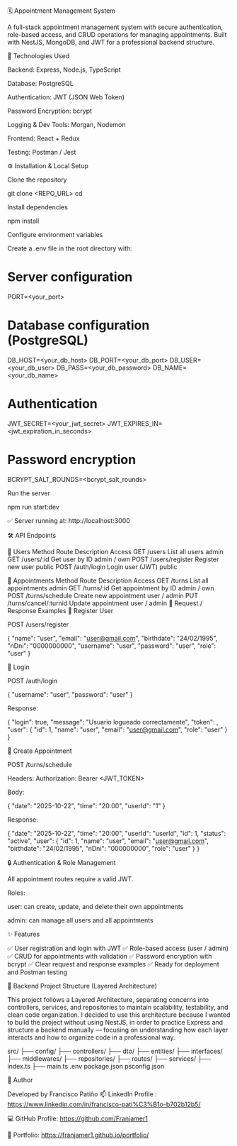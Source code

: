 🗓️ Appointment Management System

A full-stack appointment management system with secure authentication, role-based access, and CRUD operations for managing appointments.
Built with NestJS, MongoDB, and JWT for a professional backend structure.

🚀 Technologies Used

Backend: Express, Node.js, TypeScript

Database: PostgreSQL

Authentication: JWT (JSON Web Token)

Password Encryption: bcrypt

Logging & Dev Tools: Morgan, Nodemon

Frontend: React + Redux

Testing: Postman / Jest

⚙️ Installation & Local Setup

Clone the repository

git clone <REPO_URL>
cd <back>

Install dependencies

npm install


Configure environment variables

Create a .env file in the root directory with:

# Server configuration
PORT=<your_port>

# Database configuration (PostgreSQL)
DB_HOST=<your_db_host>
DB_PORT=<your_db_port>
DB_USER=<your_db_user>
DB_PASS=<your_db_password>
DB_NAME=<your_db_name>

# Authentication
JWT_SECRET=<your_jwt_secret>
JWT_EXPIRES_IN=<jwt_expiration_in_seconds>

# Password encryption
BCRYPT_SALT_ROUNDS=<bcrypt_salt_rounds>


Run the server

npm run start:dev


✅ Server running at: http://localhost:3000

🛠️ API Endpoints

👤 Users
Method	Route	Description	Access
GET	/users	List all users	admin
GET	/users/:id	Get user by ID	admin / own
POST	/users/register	Register new user	public
POST	/auth/login	Login user (JWT)	public

📅 Appointments
Method	Route	Description	Access
GET	/turns	List all appointments	admin
GET	/turns/:id	Get appointment by ID	admin / own
POST /turns/schedule	Create new appointment	user / admin
PUT	/turns/cancel/:turnid	Update appointment	user / admin
🔑 Request / Response Examples
🧾 Register User

POST /users/register

{
    "name": "user",
    "email": "user@gmail.com",
    "birthdate": "24/02/1995",
    "nDni": "0000000000",
    "username": "user",
    "password": "user",
    "role": "user"
}

🔐 Login

POST /auth/login

{
    "username": "user",
    "password": "user"
}

Response:

{
    "login": true,
    "message": "Usuario logueado correctamente",
    "token": <JWTtoken>,
    "user": {
        "id": 1,
        "name": "user",
        "email": "user@gmail.com",
        "role": "user"
    }
}

📆 Create Appointment

POST /turns/schedule

Headers:
Authorization: Bearer <JWT_TOKEN>

Body:

{
    "date": "2025-10-22",
    "time": "20:00",
    "userId": "1"
}

Response:

{
    "date": "2025-10-22",
    "time": "20:00",
    "userId": "userId",
    "id": 1,
    "status": "active",
    "user": {
        "id": 1,
        "name": "user",
        "email": "user@gmail.com",
        "birthdate": "24/02/1995",
        "nDni": "000000000",
        "role": "user"
    }
}

🔒 Authentication & Role Management

All appointment routes require a valid JWT.

Roles:

user: can create, update, and delete their own appointments

admin: can manage all users and all appointments

✨ Features

✅ User registration and login with JWT
✅ Role-based access (user / admin)
✅ CRUD for appointments with validation
✅ Password encryption with bcrypt
✅ Clear request and response examples
✅ Ready for deployment and Postman testing

🧩 Backend Project Structure (Layered Architecture)

This project follows a Layered Architecture, separating concerns into controllers, services, and repositories to maintain scalability, testability, and clean code organization.
I decided to use this architecture because I wanted to build the project without using NestJS, in order to practice Express and structure a backend manually — focusing on understanding how each layer interacts and how to organize code in a professional way.

src/
 ├── config/
 ├── controllers/
 ├── dto/
 ├── entities/
 ├── interfaces/
 ├── middlewares/
 ├── repositories/
 ├── routes/
 ├── services/
 ├── index.ts
 ├── main.ts
.env
package.json
psconfig.json

🧠 Author

Developed by Francisco Patiño
📫 LinkedIn Profile : https://www.linkedin.com/in/francisco-pati%C3%B1o-b702b12b5/

💻 GitHub Profile: https://github.com/Franjamer1

💼 Portfolio: https://franjamer1.github.io/portfolio/
